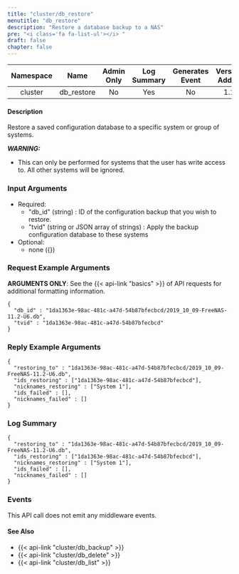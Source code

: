 ```yaml
---
title: "cluster/db_restore"
menutitle: "db_restore"
description: "Restore a database backup to a NAS"
pre: "<i class='fa fa-list-ul'></i>	"
draft: false
chapter: false
---
```


| Namespace | Name | Admin Only | Log Summary | Generates Event | Version Added
|:----------------:|:--------:|:--------:|:--------:|:--------:|:---:|
| cluster | db_restore | No | Yes | No | 1.1 |

#### Description
Restore a saved configuration database to a specific system or group of systems. 

***WARNING:***

* This can only be performed for systems that the user has write access to. All other systems will be ignored.

### Input Arguments
* Required:
   * "db_id" (string) : ID of the configuration backup that you wish to restore.
   * "tvid" (string or JSON array of strings) : Apply the backup configuration database to these systems
* Optional:
   * none ({})


### Request Example Arguments
**ARGUMENTS ONLY**: See the {{< api-link "basics" >}} of API requests for additional formatting information.

```
{
  "db_id" : "1da1363e-98ac-481c-a47d-54b87bfecbcd/2019_10_09-FreeNAS-11.2-U6.db",
  "tvid" : "1da1363e-98ac-481c-a47d-54b87bfecbcd"
}
```

### Reply Example Arguments
```
{
  "restoring_to" : "1da1363e-98ac-481c-a47d-54b87bfecbcd/2019_10_09-FreeNAS-11.2-U6.db",
  "ids_restoring" : ["1da1363e-98ac-481c-a47d-54b87bfecbcd"],
  "nicknames_restoring" : ["System 1"],
  "ids_failed" : [],
  "nicknames_failed" : []
}
```

### Log Summary
```
{
  "restoring_to" : "1da1363e-98ac-481c-a47d-54b87bfecbcd/2019_10_09-FreeNAS-11.2-U6.db",
  "ids_restoring" : ["1da1363e-98ac-481c-a47d-54b87bfecbcd"],
  "nicknames_restoring" : ["System 1"],
  "ids_failed" : [],
  "nicknames_failed" : []
}
```

### Events
This API call does not emit any middleware events.

#### See Also
* {{< api-link "cluster/db_backup" >}}
* {{< api-link "cluster/db_delete" >}}
* {{< api-link "cluster/db_list" >}}
